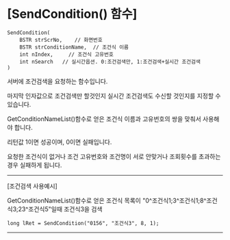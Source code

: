 
# [SendCondition() 함수]

    SendCondition(
        BSTR strScrNo,    // 화면번호
        BSTR strConditionName,  // 조건식 이름
        int nIndex,     // 조건식 고유번호
        int nSearch   // 실시간옵션. 0:조건검색만, 1:조건검색+실시간 조건검색
    )

서버에 조건검색을 요청하는 함수입니다.

마지막 인자값으로 조건검색만 할것인지 실시간 조건검색도 수신할 것인지를 지정할 수 있습니다.

GetConditionNameList()함수로 얻은 조건식 이름과 고유번호의 쌍을 맞춰서 사용해야 합니다.

리턴값 1이면 성공이며, 0이면 실패입니다.

요청한 조건식이 없거나 조건 고유번호와 조건명이 서로 안맞거나 조회횟수를 초과하는 경우 실패하게 됩니다.

------------------------------------------------------------------------------------------------------------------------------------

[조건검색 사용예시]

GetConditionNameList()함수로 얻은 조건식 목록이 "0^조건식1;3^조건식1;8^조건식3;23^조건식5"일때 조건식3을 검색

    long lRet = SendCondition("0156", "조건식3", 8, 1);

------------------------------------------------------------------------------------------------------------------------------------
